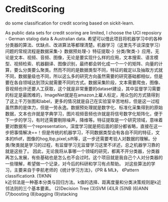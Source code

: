 # CreditScoring
do some classification for credit scoring based on sickit-learn.

As public data sets for credit scoring are limited, I choose the UCI reposiory - German stalog data & Australian data.
希望可以借此项目将机器学习中的各种分类器的算法、优缺点、改进算法等都理清楚。机器学习（这里先不谈深度学习）问题的常规流程是数据采集-》数据预处理-》特征提取-》分类/聚类-》应用，无论是文本、视频、音频、图像，无论是要实现什么样的应用，文本搜索、语言模型、视频检索、机器翻译、图像识别，最终都会转化成一个一个的矩阵、向量的计算，要么分类要么聚类。然而不同的是数据类型不同，特征的裁定以及抽取方式就不同，数据量级也不同，所以这么多的研究方向虽然需要的研究基础都相似，但是要在各自领域达到顶尖就需要不同的方式。数据采集阶段，文本需要爬虫，图像、音视频也许还要人工获取，这个就是非常重要的dataset建设，其中监督学习需要的标定是最困难的，ImageNet就是在amazon上雇人标定，用众包的方式猜得到了这上千万张图和label，更多的情况就是自己在实验室辛苦地标，但是这一过程虽然靠的是体力，但是一劳永逸。数据预处理就是数字化、标准化采集得到的原始数据，文本也许就是字典学习，图片视频音频也许就是将信号数字化矩阵化，便于下一步的学习，有时还需要剔除噪声，降维等。特征提取是一个研究领域，意味着要对数据有一个representation，深度学习就是把后面的部分都省略，直接在这一步把事情解决==！但是传统的机器学习，不同数据类型会有各自不同的特征，文本的tfidf，图像的hog,lbp,pixel,sift等，这一步还需要考验人对数据的理解。分类/聚类就是学习的过程，有监督学习无监督学习这里不详述，总之机器学习靠的就是这些了。
因此，无论我将从事哪一个领域的研究，都离不开分类器，分类器再怎么发展，有些基础也是怎么也不会过时。这个项目就是我自己个人对分类器的一些理解，希望做一个记录，对今后的科研和学习有点帮助。
对这些算法的学习，主要来自于李航老师的《统计学习方法》，《PR & ML》， 《Pattern classification》.
(1)KNN  
k近邻法是一种基本分类与回归方法。k值的选择、距离度量和分类决策规则是k近邻法则的三个基本要素。
(2)Decision Tree
(3)SVM
(4)LR
(5)NB
(6)ANN
(7)boosting
(8)bagging
(9)stacking
